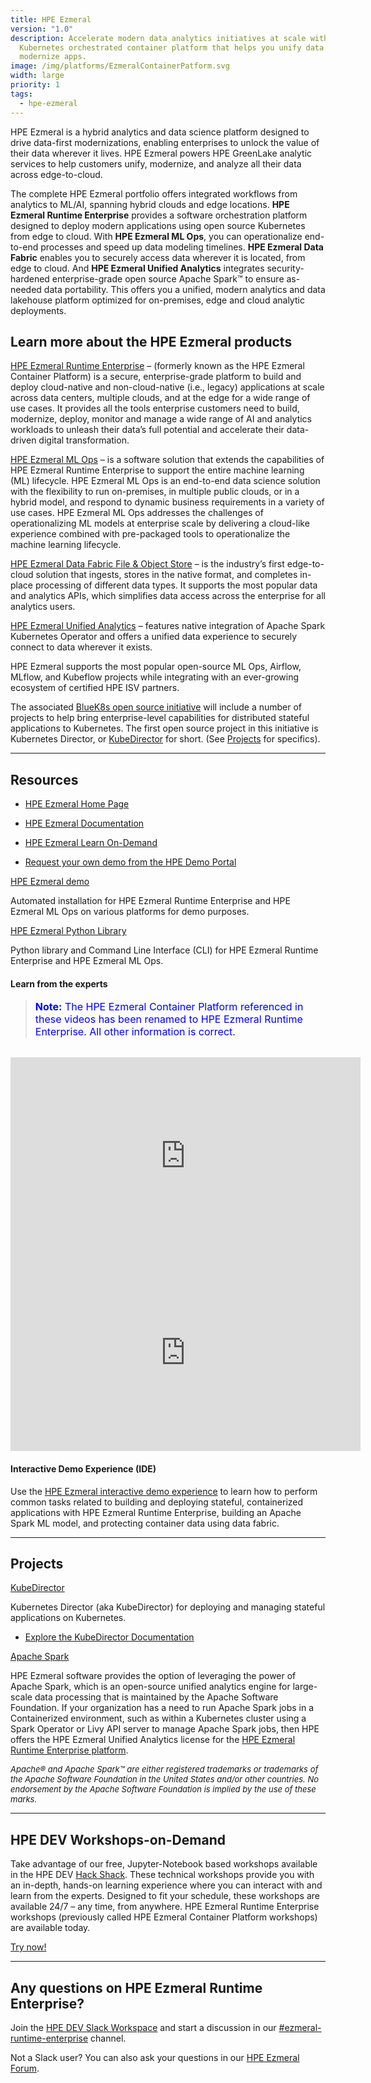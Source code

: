 ```yaml
---
title: HPE Ezmeral
version: "1.0"
description: Accelerate modern data analytics initiatives at scale with this
  Kubernetes orchestrated container platform that helps you unify data and
  modernize apps.
image: /img/platforms/EzmeralContainerPatform.svg
width: large
priority: 1
tags:
  - hpe-ezmeral
---
```

<a id="top"></a>

HPE Ezmeral is a hybrid analytics and data science platform designed to drive data-first modernizations, enabling enterprises to unlock the value of their data wherever it lives. HPE Ezmeral powers HPE GreenLake analytic services to help customers unify, modernize, and analyze all their data across edge-to-cloud.

The complete HPE Ezmeral portfolio offers integrated workflows from analytics to ML/AI, spanning hybrid clouds and edge locations. **HPE Ezmeral Runtime Enterprise** provides a software orchestration platform designed to deploy modern applications using open source Kubernetes from edge to cloud. With **HPE Ezmeral ML Ops**, you can operationalize end-to-end processes and speed up data modeling timelines. **HPE Ezmeral Data Fabric** enables you to securely access data wherever it is located, from edge to cloud. And **HPE Ezmeral Unified Analytics** integrates security-hardened enterprise-grade open source Apache Spark™ to ensure as-needed data portability. This offers you a unified, modern analytics and data lakehouse platform optimized for on-premises, edge and cloud analytic deployments. 

## Learn more about the HPE Ezmeral products

[HPE Ezmeral Runtime Enterprise](https://www.hpe.com/us/en/software/ezmeral-runtime.html) – (formerly known as the HPE Ezmeral Container Platform) is a secure, enterprise-grade platform to build and deploy cloud-native and non-cloud-native (i.e., legacy) applications at scale across data centers, multiple clouds, and at the edge for a wide range of use cases. It provides all the tools enterprise customers need to build, modernize, deploy, monitor and manage a wide range of AI and analytics workloads to unleash their data’s full potential and accelerate their data-driven digital transformation.

[HPE Ezmeral ML Ops](https://www.hpe.com/us/en/solutions/ezmeral-machine-learning-operations.html) – is a software solution that extends the capabilities of HPE Ezmeral Runtime Enterprise to support the entire machine learning (ML) lifecycle. HPE Ezmeral ML Ops is an end-to-end data science solution with the flexibility to run on-premises, in multiple public clouds, or in a hybrid model, and respond to dynamic business requirements in a variety of use cases. HPE Ezmeral ML Ops addresses the challenges of operationalizing ML models at enterprise scale by delivering a cloud-like experience combined with pre-packaged tools to operationalize the machine learning lifecycle.

[HPE Ezmeral Data Fabric File & Object Store](https://www.hpe.com/us/en/software/ezmeral-data-fabric.html) – is the industry’s first edge-to-cloud solution that ingests, stores in the native format, and completes in-place processing of different data types. It supports the most popular data and analytics APIs, which simplifies data access across the enterprise for all analytics users. 

[HPE Ezmeral Unified Analytics](https://www.hpe.com/us/en/software/ezmeral-runtime.html) – features native integration of Apache Spark Kubernetes Operator and offers a unified data experience to securely connect to data wherever it exists.


HPE Ezmeral supports the most popular open-source ML Ops, Airflow, MLflow, and Kubeflow projects while integrating with an ever-growing ecosystem of certified HPE ISV partners.

The associated [BlueK8s open source initiative](https://github.com/bluek8s) will include a number of projects to help bring enterprise-level capabilities for distributed stateful applications to Kubernetes. The first open source project in this initiative is Kubernetes Director, or [KubeDirector](https://kubedirector.io/) for short. (See [Projects](#projects) for specifics).

--- 

## Resources

 * [HPE Ezmeral Home Page](https://www.hpe.com/us/en/software.html)


 * [HPE Ezmeral Documentation](https://docs.containerplatform.hpe.com/home/)


 * [HPE Ezmeral Learn On-Demand](https://learn.ezmeral.software.hpe.com/)


 * [Request your own demo from the HPE Demo Portal](https://hpedemoportal.ext.hpe.com/home)



[HPE Ezmeral demo](https://github.com/HewlettPackard/ezdemo)
 
Automated installation for HPE Ezmeral Runtime Enterprise and HPE Ezmeral ML Ops on various platforms for demo purposes.



[HPE Ezmeral Python Library](https://github.com/hpe-container-platform-community/hpecp-python-library)


Python library and Command Line Interface (CLI) for HPE Ezmeral Runtime Enterprise and HPE Ezmeral ML Ops.

#### Learn from the experts
> <font color="blue"> <font size="3"> **Note:** The HPE Ezmeral Container Platform referenced in these videos has been renamed to HPE Ezmeral Runtime Enterprise. All other information is correct. </font> </font> 
<br>


<iframe width="560" height="315" src="https://www.youtube.com/embed/fCQpSHDEHY0" frameborder="0" allow="accelerometer; autoplay; clipboard-write; encrypted-media; gyroscope; picture-in-picture" allowfullscreen></iframe>
<br />



<iframe width="560" height="315" src="https://www.youtube.com/embed/4-yGrKZ4M-U" frameborder="0" allow="accelerometer; autoplay; clipboard-write; encrypted-media; gyroscope; picture-in-picture" allowfullscreen></iframe>

<br />

#### Interactive Demo Experience (IDE)

Use the [HPE Ezmeral interactive demo experience](https://www.hpe.com/us/en/resources/solutions/hpe-ezmeral-demo.html) to learn how to perform common tasks related to building and deploying stateful, containerized applications with HPE Ezmeral Runtime Enterprise, building an Apache Spark ML model, and protecting container data using data fabric.

--- 

<a id="projects"></a>

## Projects

[KubeDirector](https://github.com/bluek8s/kubedirector)


Kubernetes Director (aka KubeDirector) for deploying and managing stateful applications on Kubernetes.


* [Explore the KubeDirector Documentation](https://kubedirector.io/)


[Apache Spark](https://spark.apache.org/)


HPE Ezmeral software provides the option of leveraging the power of Apache Spark, which is an open-source unified analytics engine for large-scale data processing that is maintained by the Apache Software Foundation. If your organization has a need to run Apache Spark jobs in a Containerized environment, such as within a Kubernetes cluster using a Spark Operator or Livy API server to manage Apache Spark jobs, then HPE offers the HPE Ezmeral Unified Analytics license for the [HPE Ezmeral Runtime Enterprise platform](https://docs.containerplatform.hpe.com/home/).  

<font size="2"> _Apache® and Apache Spark™ are either registered trademarks or trademarks of the Apache Software Foundation in the United States and/or other countries. No endorsement by the Apache Software Foundation is implied by the use of these marks._ </font>

--- 

## HPE DEV Workshops-on-Demand


Take advantage of our free, Jupyter-Notebook based workshops available in the HPE DEV [Hack Shack](https://developer.hpe.com/hackshack/). These technical workshops provide you with an in-depth, hands-on learning experience where you can interact with and learn from the experts. Designed to fit your schedule, these workshops are available 24/7 – any time, from anywhere. HPE Ezmeral Runtime Enterprise workshops (previously called HPE Ezmeral Container Platform workshops) are available today.

<link rel="stylesheet" href="https://www.w3schools.com/w3css/4/w3.css">
<div class="w3-container w3-center w3-margin-bottom">
  <a href="/hackshack/workshops"><button type="button" class="button">Try now!</button></a>
</div>

--- 


## Any questions on HPE Ezmeral Runtime Enterprise?
Join the [HPE DEV Slack Workspace](https://slack.hpedev.io/) and start a discussion in our [#ezmeral-runtime-enterprise](https://app.slack.com/client/T5SNJCC7K/C01BB50LG4W) channel.


Not a Slack user? You can also ask your questions in our [HPE Ezmeral Forum](https://hpe.com/forum/ezmeral).
